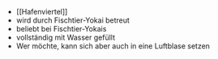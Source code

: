 -   [[Hafenviertel]]
-   wird durch Fischtier-Yokai betreut
-   beliebt bei Fischtier-Yokais
-   vollständig mit Wasser gefüllt
-   Wer möchte, kann sich aber auch in eine Luftblase setzen